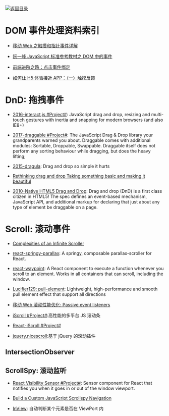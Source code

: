 [![返回目录](https://parg.co/UGo)](https://parg.co/b4z)

# DOM 事件处理资料索引

* [移动 Web 之触摸和指针事件详解](http://www.infoq.com/cn/articles/touch-pointer-event)

* [阮一峰 JavaScript 标准参考教材之 DOM 中的事件](http://javascript.ruanyifeng.com/dom/event.html#toc43)

* [前端进阶之路：点击事件绑定](https://github.com/cssmagic/blog/issues/48)

* [如何让 H5 体验接近 APP：（一）触摸反馈](https://segmentfault.com/a/1190000006864910)

# DnD: 拖拽事件

* [2016-interact.js #Project#](https://github.com/taye/interact.js): JavaScript drag and drop, resizing and multi-touch gestures with inertia and snapping for modern browsers (and also IE8+)

* [2017-draggable #Project#](https://github.com/Shopify/draggable): The JavaScript Drag & Drop library your grandparents warned you about. Draggable comes with additional modules: Sortable, Droppable, Swappable. Draggable itself does not perform any sorting behaviour while dragging, but does the heavy lifting;

* [2015-dragula](https://github.com/bevacqua/dragula): Drag and drop so simple it hurts

* [Rethinking drag and drop Taking something basic and making it beautiful](https://medium.com/@alexandereardon/rethinking-drag-and-drop-d9f5770b4e6b)

* [2010-Native HTML5 Drag and Drop](https://www.html5rocks.com/en/tutorials/dnd/basics/): Drag and drop (DnD) is a first class citizen in HTML5! The spec defines an event-based mechanism, JavaScript API, and additional markup for declaring that just about any type of element be draggable on a page.

# Scroll: 滚动事件

* [Complexities of an Infinite Scroller](https://developers.google.com/web/updates/2016/07/infinite-scroller)

* [react-springy-parallax](https://github.com/drcmda/react-springy-parallax): A springy, composable parallax-scroller for React.

* [react-waypoint](https://github.com/brigade/react-waypoint): A React component to execute a function whenever you scroll to an element. Works in all containers that can scroll, including the window.

* [Lucifier129: pull-element](https://github.com/Lucifier129/pull-element): Lightweight, high-performance and smooth pull element effect that support all directions

* [移动 Web 滚动性能优化: Passive event listeners](https://zhuanlan.zhihu.com/p/24555031)

* [iScroll #Project#](http://iscrolljs.com/#whos):高性能的多平台 JS 滚动条

* [React-iScroll #Project#](https://github.com/schovi/react-iscroll)

* [jquery.nicescroll](https://github.com/inuyaksa/jquery.nicescroll):基于 jQuery 的滚动插件

## IntersectionObserver

## ScrollSpy: 滚动监听

* [React Visibility Sensor #Project#](https://github.com/joshwnj/react-visibility-sensor): Sensor component for React that notifies you when it goes in or out of the window viewport.

* [Build a Custom JavaScript Scrollspy Navigation](https://scotch.io/tutorials/build-a-custom-javascript-scrollspy-navigation)

- [InView](https://github.com/camwiegert/in-view): 自动判断某个元素是否在 ViewPort 内
